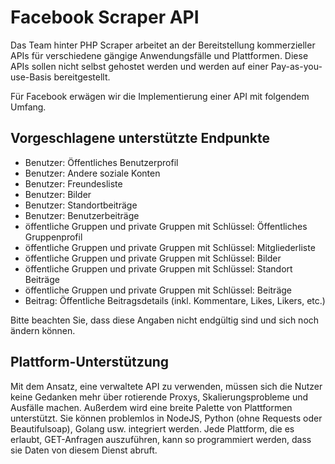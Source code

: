 # Facebook Scraper API

Das Team hinter PHP Scraper arbeitet an der Bereitstellung kommerzieller APIs für verschiedene gängige Anwendungsfälle und Plattformen. Diese APIs sollen nicht selbst gehostet werden und werden auf einer Pay-as-you-use-Basis bereitgestellt.

Für Facebook erwägen wir die Implementierung einer API mit folgendem Umfang.

## Vorgeschlagene unterstützte Endpunkte

- Benutzer: Öffentliches Benutzerprofil
- Benutzer: Andere soziale Konten
- Benutzer: Freundesliste
- Benutzer: Bilder
- Benutzer: Standortbeiträge
- Benutzer: Benutzerbeiträge
- öffentliche Gruppen und private Gruppen mit Schlüssel: Öffentliches Gruppenprofil
- öffentliche Gruppen und private Gruppen mit Schlüssel: Mitgliederliste
- öffentliche Gruppen und private Gruppen mit Schlüssel: Bilder
- öffentliche Gruppen und private Gruppen mit Schlüssel: Standort Beiträge
- öffentliche Gruppen und private Gruppen mit Schlüssel: Beiträge
- Beitrag: Öffentliche Beitragsdetails (inkl. Kommentare, Likes, Likers, etc.)

Bitte beachten Sie, dass diese Angaben nicht endgültig sind und sich noch ändern können.

## Plattform-Unterstützung

Mit dem Ansatz, eine verwaltete API zu verwenden, müssen sich die Nutzer keine Gedanken mehr über rotierende Proxys, Skalierungsprobleme und Ausfälle machen. Außerdem wird eine breite Palette von Plattformen unterstützt. Sie können problemlos in NodeJS, Python (ohne Requests oder Beautifulsoap), Golang usw. integriert werden. Jede Plattform, die es erlaubt, GET-Anfragen auszuführen, kann so programmiert werden, dass sie Daten von diesem Dienst abruft.
